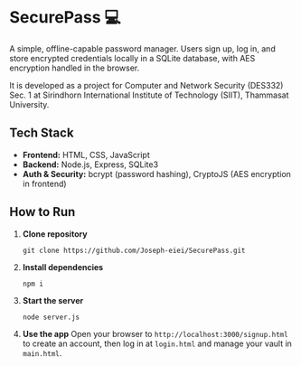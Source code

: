 # SecurePass 💻 

A simple, offline-capable password manager. Users sign up, log in, and store encrypted credentials locally in a SQLite database, with AES encryption handled in the browser.

It is developed as a project for Computer and Network Security (DES332) Sec. 1 at Sirindhorn International Institute of Technology (SIIT), Thammasat University.

## Tech Stack
- **Frontend:** HTML, CSS, JavaScript
- **Backend:** Node.js, Express, SQLite3
- **Auth & Security:** bcrypt (password hashing), CryptoJS (AES encryption in frontend)

## How to Run
1. **Clone repository**
    ```
    git clone https://github.com/Joseph-eiei/SecurePass.git
    ```
2. **Install dependencies**
   ```
   npm i
   ```
3. **Start the server**
   ```
   node server.js
   ```
4. **Use the app**
   Open your browser to `http://localhost:3000/signup.html` to create an account, then log in at `login.html` and manage your vault in `main.html`.
